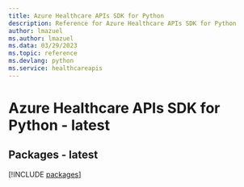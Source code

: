 ```yaml
---
title: Azure Healthcare APIs SDK for Python
description: Reference for Azure Healthcare APIs SDK for Python
author: lmazuel
ms.author: lmazuel
ms.data: 03/29/2023
ms.topic: reference
ms.devlang: python
ms.service: healthcareapis
---
```

# Azure Healthcare APIs SDK for Python - latest
## Packages - latest
[!INCLUDE [packages](healthcare-apis-index.md)]